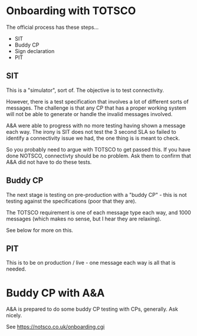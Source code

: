 # Onboarding with TOTSCO

The official process has these steps...

- SIT
- Buddy CP
- Sign declaration
- PIT

## SIT

This is a "simulator", sort of. The objective is to test connectivity.

However, there is a test specification that involves a lot of different sorts of messages.
The challenge is that any CP that has a proper working system will not be able to generate or handle the invalid messages involved.

A&A were able to progress with no more testing having shown a message each way.
The irony is SIT does not test the 3 second SLA so failed to identify a connectivity issue we had, the one thing is is meant to check.

So you probably need to argue with TOTSCO to get passed this. If you have done NOTSCO, connectivty should be no problem. Ask them to confirm that A&A did not have to do these tests.

## Buddy CP

The next stage is testing on pre-production with a "buddy CP" - this is not testing against the specifications (poor that they are).

The TOTSCO requirement is one of each message type each way, and 1000 messages (which makes no sense, but I hear they are relaxing).

See below for more on this.

## PIT

This is to be on production / live - one message each way is all that is needed.

# Buddy CP with A&A

A&A is prepared to do some buddy CP testing with CPs, generally. Ask nicely.

See https://notsco.co.uk/onboarding.cgi
